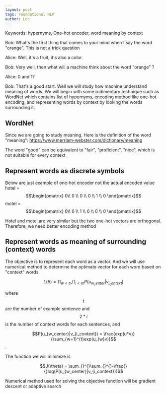 ```yaml
---
layout: post
tags: Foundational NLP
author: Loc
---
```


Keywords: hypernyms, One-hot encoder, word meaning by context

Bob: What's the first thing that comes to your mind when I say the word "orange". This is not a trick question

Alice: Well, it's a fruit, it's also a color.

Bob: Very well, then what will a machine think about the word "orange" ?

Alice: 0 and 1?

Bob: That's a good start. Well we will study how machine understand meaning of words. We will begin with some rudimentary technique such as WordNet which contains list of hypernyms, encoding method like one-hot encoding, and representing words by context by looking the words surrounding it. 

## WordNet

Since we are going to study meaning. Here is the definition of the word "meaning": https://www.merriam-webster.com/dictionary/meaning

The word "good" can be equivalent to "fair", "proficient", "nice", which is not suitable for every context

## Represent words as discrete symbols

Below are just example of one-hot encoder not the actual encoded value
hotel = $$\begin{pmatrix} 0\\ 0 \\ 0 \\ 0 \\ 1 \\ 0 \end{pmatrix}$$
motel = $$\begin{pmatrix} 0\\ 0 \\ 1 \\ 0 \\ 0 \\ 0 \end{pmatrix}$$

Hotel and motel are very similar but the two one-hot vectors are orthogonal. Therefore, we need better encoding method

## Represent words as meaning of surrounding (context) words

The objective is to represent each word as a vector. And we will use numerical method to determine the optimate vector for each word based on "context" words.

$$L(\theta)=\prod_{w<t>} \prod_{i<m} P(u_{w_center}|v_{i_context})$$

where $$t$$ are the number of example sentence and $$2*i$$ is the number of context words for each sentences, and 

$$P(u_{w_center}|v_{i_context}) = \frac{exp(u*v)}{\sum_{w=1}^{t}exp(u_{w}v)}$$. 

The function we will minimize is 

$$J(\theta) = \sum_{}^{}\sum_{}^{}-\frac{}{}log(P(u_{w_center}|v_{i_context}))$$

Numerical method used for solving the objective function will be gradient descent or adaptive search 
